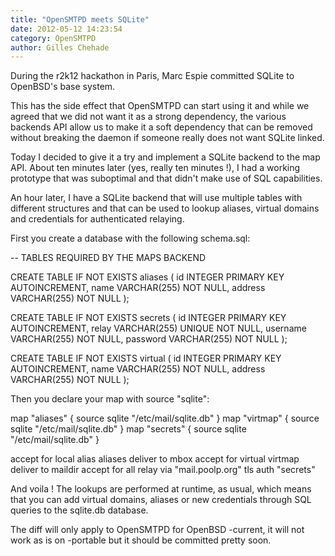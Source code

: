 ```yaml
---
title: "OpenSMTPD meets SQLite"
date: 2012-05-12 14:23:54
category: OpenSMTPD
author: Gilles Chehade
---
```


During the r2k12 hackathon in Paris, Marc Espie committed SQLite to OpenBSD's base system.

This has the side effect that OpenSMTPD can start using it and while we agreed that we did not want it as a strong dependency, the various backends API allow us to make it a soft dependency that can be removed without breaking the daemon if someone really does not want SQLite linked.

Today I decided to give it a try and implement a SQLite backend to the map API. About ten minutes later (yes, really ten minutes !), I had a working prototype that was suboptimal and that didn't make use of SQL capabilities.

An hour later, I have a SQLite backend that will use multiple tables with different structures and that can be used to lookup aliases, virtual domains and credentials for authenticated relaying.

First you create a database with the following schema.sql:


-- TABLES REQUIRED BY THE MAPS BACKEND

CREATE TABLE IF NOT EXISTS aliases ( id INTEGER PRIMARY KEY AUTOINCREMENT, name VARCHAR(255) NOT NULL, address VARCHAR(255) NOT NULL );

CREATE TABLE IF NOT EXISTS secrets ( id INTEGER PRIMARY KEY AUTOINCREMENT, relay VARCHAR(255) UNIQUE NOT NULL, username VARCHAR(255) NOT NULL, password VARCHAR(255) NOT NULL );

CREATE TABLE IF NOT EXISTS virtual ( id INTEGER PRIMARY KEY AUTOINCREMENT, name VARCHAR(255) NOT NULL, address VARCHAR(255) NOT NULL );

Then you declare your map with source "sqlite":

map "aliases" { source sqlite "/etc/mail/sqlite.db" } map "virtmap" { source sqlite "/etc/mail/sqlite.db" } map "secrets" { source sqlite "/etc/mail/sqlite.db" }

accept for local alias aliases deliver to mbox accept for virtual virtmap deliver to maildir accept for all relay via "mail.poolp.org" tls auth "secrets"

And voila ! The lookups are performed at runtime, as usual, which means that you can add virtual domains, aliases or new credentials through SQL queries to the sqlite.db database.

The diff will only apply to OpenSMTPD for OpenBSD -current, it will not work as is on -portable but it should be committed pretty soon.
